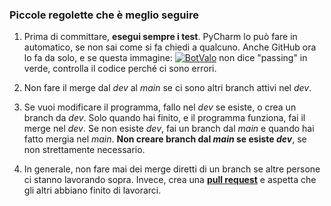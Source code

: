 ### Piccole regolette che è meglio seguire

1. Prima di committare, **esegui sempre i test**. PyCharm lo può fare in automatico, se non sai come si fa chiedi a
   qualcuno. Anche GitHub ora lo fa da solo, e se questa immagine:
   [![BotValo](https://github.com/giumanuz/Bot_valo/actions/workflows/python-app.yml/badge.svg?branch=main)](https://github.com/giumanuz/Bot_valo/actions/workflows/python-app.yml)
   non dice "passing" in verde, controlla il codice perché ci sono errori.

2. Non fare il merge dal *dev* al *main* se ci sono altri branch attivi nel *dev*.

3. Se vuoi modificare il programma, fallo nel *dev* se esiste, o crea un branch da *dev*. Solo quando hai finito, e il
   programma funziona, fai il merge nel *dev*. Se non esiste *dev*, fai un branch dal *main* e quando hai fatto mergia
   nel *main*.
   **Non creare branch dal *main* se esiste *dev***, se non strettamente necessario.

4. In generale, non fare mai dei merge diretti di un branch se altre persone ci stanno lavorando sopra. Invece, crea
   una [**pull request**](https://github.com/giumanuz/Bot_valo/compare) e aspetta che gli altri abbiano finito di
   lavorarci.
